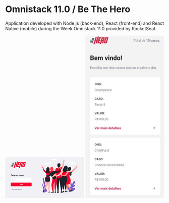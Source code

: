 # Omnistack 11.0 / Be The Hero

Application developed with Node.js (back-end), React (front-end) and React Native (mobile) during the Week Omnistack 11.0 provided by RocketSeat.

<p float="left">
  <img src="https://github.com/VitorHugoAntunes/OmniStack11/blob/master/images/imgsite.PNG" width="250" />
  <img src="https://github.com/VitorHugoAntunes/OmniStack11/blob/master/images/imgApp.PNG" width="250" /> 
</p>




